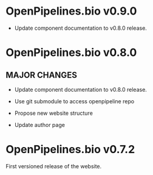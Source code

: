 # OpenPipelines.bio v0.9.0

* Update component documentation to v0.8.0 release.

# OpenPipelines.bio v0.8.0

## MAJOR CHANGES
* Update component documentation to v0.8.0 release.

* Use git submodule to access openpipeline repo

* Propose new website structure

* Update author page

# OpenPipelines.bio v0.7.2

First versioned release of the website.